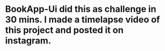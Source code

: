 # BookApp-Ui did this as challenge in 30 mins. I made a timelapse video of this project and posted it on instagram. 
